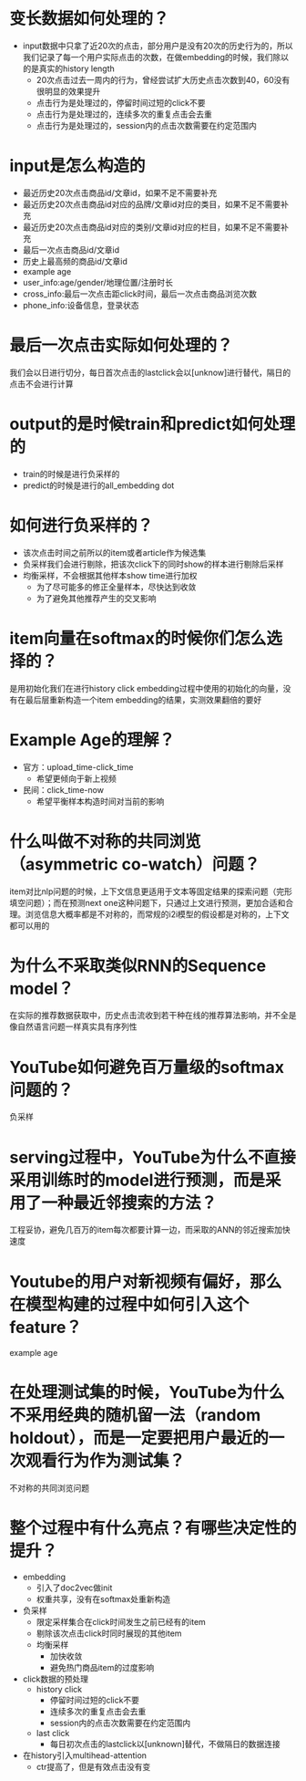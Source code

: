 # 变长数据如何处理的？
- input数据中只拿了近20次的点击，部分用户是没有20次的历史行为的，所以我们记录了每一个用户实际点击的次数，在做embedding的时候，我们除以的是真实的history length
    - 20次点击过去一周内的行为，曾经尝试扩大历史点击次数到40，60没有很明显的效果提升
    - 点击行为是处理过的，停留时间过短的click不要
    - 点击行为是处理过的，连续多次的重复点击会去重
    - 点击行为是处理过的，session内的点击次数需要在约定范围内

# input是怎么构造的
- 最近历史20次点击商品id/文章id，如果不足不需要补充
- 最近历史20次点击商品id对应的品牌/文章id对应的类目，如果不足不需要补充
- 最近历史20次点击商品id对应的类别/文章id对应的栏目，如果不足不需要补充
- 最后一次点击商品id/文章id
- 历史上最高频的商品id/文章id
- example age
- user_info:age/gender/地理位置/注册时长
- cross_info:最后一次点击距click时间，最后一次点击商品浏览次数
- phone_info:设备信息，登录状态

# 最后一次点击实际如何处理的？
我们会以日进行切分，每日首次点击的lastclick会以\[unknow]进行替代，隔日的点击不会进行计算

# output的是时候train和predict如何处理的
- train的时候是进行负采样的
- predict的时候是进行的all_embedding dot

# 如何进行负采样的？
- 该次点击时间之前所以的item或者article作为候选集
- 负采样我们会进行剔除，把该次click下的同时show的样本进行剔除后采样
- 均衡采样，不会根据其他样本show time进行加权
    - 为了尽可能多的修正全量样本，尽快达到收敛
    - 为了避免其他推荐产生的交叉影响

# item向量在softmax的时候你们怎么选择的？
是用初始化我们在进行history click embedding过程中使用的初始化的向量，没有在最后层重新构造一个item embedding的结果，实测效果翻倍的要好

# Example Age的理解？
- 官方：upload_time-click_time
    - 希望更倾向于新上视频
- 民间：click_time-now
    - 希望平衡样本构造时间对当前的影响

# 什么叫做不对称的共同浏览（asymmetric co-watch）问题？
item对比nlp问题的时候，上下文信息更适用于文本等固定结果的探索问题（完形填空问题）；而在预测next one这种问题下，只通过上文进行预测，更加合适和合理。浏览信息大概率都是不对称的，而常规的i2i模型的假设都是对称的，上下文都可以用的

# 为什么不采取类似RNN的Sequence model？
在实际的推荐数据获取中，历史点击流收到若干种在线的推荐算法影响，并不全是像自然语言问题一样真实具有序列性

# YouTube如何避免百万量级的softmax问题的？
负采样

# serving过程中，YouTube为什么不直接采用训练时的model进行预测，而是采用了一种最近邻搜索的方法？
工程妥协，避免几百万的item每次都要计算一边，而采取的ANN的邻近搜索加快速度

# Youtube的用户对新视频有偏好，那么在模型构建的过程中如何引入这个feature？
example age

# 在处理测试集的时候，YouTube为什么不采用经典的随机留一法（random holdout），而是一定要把用户最近的一次观看行为作为测试集？
不对称的共同浏览问题

# 整个过程中有什么亮点？有哪些决定性的提升？
- embedding
    - 引入了doc2vec做init
    - 权重共享，没有在softmax处重新构造
- 负采样
    - 限定采样集合在click时间发生之前已经有的item
    - 剔除该次点击click时同时展现的其他item
    - 均衡采样
        - 加快收敛
        - 避免热门商品item的过度影响
- click数据的预处理
    - history click 
        - 停留时间过短的click不要
        - 连续多次的重复点击会去重
        - session内的点击次数需要在约定范围内
    - last click
        - 每日初次点击的lastclick以\[unknown]替代，不做隔日的数据连接
- 在history引入multihead-attention
    - ctr提高了，但是有效点击没有变